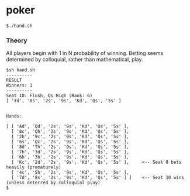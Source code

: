 # poker

`$./hand.sh`



### Theory

All players begin with 1 in N probability of winning. Betting seems determined by colloquial, rather than mathematical, play.

```
$sh hand.sh
----------
RESULT
Winners: 1
----------
Seat 10: Flush, Qs High (Rank: 6)
[ '7d', '8s', '2s', '9s', 'Kd', 'Qs', '5s' ]


Hands:

[ [ 'Ad', 'Qd', '2s', '9s', 'Kd', 'Qs', '5s' ],
  [ '8c', 'Qh', '2s', '9s', 'Kd', 'Qs', '5s' ],
  [ '2h', '9c', '2s', '9s', 'Kd', 'Qs', '5s' ],
  [ '6s', 'Qc', '2s', '9s', 'Kd', 'Qs', '5s' ],
  [ '8d', 'Th', '2s', '9s', 'Kd', 'Qs', '5s' ],
  [ '7h', '3d', '2s', '9s', 'Kd', 'Qs', '5s' ],
  [ '6h', '3h', '2s', '9s', 'Kd', 'Qs', '5s' ],
  [ 'Kc', '2d', '2s', '9s', 'Kd', 'Qs', '5s' ],		<-- Seat 8 bets heavily (prematurely)
  [ '4c', '5h', '2s', '9s', 'Kd', 'Qs', '5s' ],
  [ '7d', '8s', '2s', '9s', 'Kd', 'Qs', '5s' ] ]	<-- Seat 10 wins (unless deterred by colloquial play)
$
```